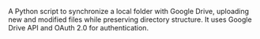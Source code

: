 A Python script to synchronize a local folder with Google Drive, uploading new and modified files while preserving directory structure. It uses Google Drive API and OAuth 2.0 for authentication.
